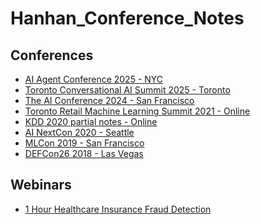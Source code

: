 # Hanhan_Conference_Notes

## Conferences
* [AI Agent Conference 2025 - NYC][9]
* [Toronto Conversational AI Summit 2025 - Toronto][8]
* [The AI Conference 2024 - San Francisco][7]
* [Toronto Retail Machine Learning Summit 2021 - Online][6]
* [KDD 2020 partial notes - Online][5]
* [AI NextCon 2020 - Seattle][1]
* [MLCon 2019 - San Francisco][2]
* [DEFCon26 2018 - Las Vegas][3]


## Webinars
* [1 Hour Healthcare Insurance Fraud Detection][4]


[1]:https://github.com/hanhanwu/Hanhan_Conference_Notes/blob/master/AI_NextCon2020.md
[2]:https://github.com/hanhanwu/Hanhan_Conference_Notes/blob/master/MLConf2019.md
[3]:https://github.com/hanhanwu/Hanhan_CyberSecurity_DataScience/blob/master/DEF_CON26/MyNotes.md
[4]:https://github.com/hanhanwu/Hanhan_Conference_Notes/blob/master/Healthcare_Insurance_Fraud_Webinar2020.md
[5]:https://github.com/hanhanwu/Hanhan_Conference_Notes/blob/master/KDD2020.md
[6]:https://github.com/hanhanwu/Hanhan_Conference_Notes/blob/master/RetailML_Summit2021.md
[7]:https://github.com/hanhanwu/Hanhan_Conference_Notes/blob/master/The_AI_Conference2024.md
[8]:https://github.com/hanhanwu/Hanhan_Conference_Notes/blob/master/conversational_ai_2025.md
[9]:https://github.com/hanhanwu/Hanhan_Conference_Notes/blob/master/AI_Agent_Conference2025.md
